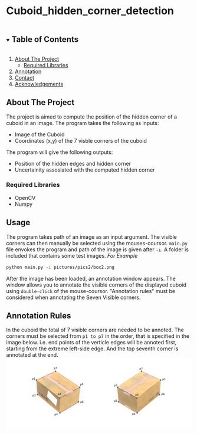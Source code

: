 # Cuboid_hidden_corner_detection
<!-- TABLE OF CONTENTS -->
<details open="open">
  <summary><h2 style="display: inline-block">Table of Contents</h2></summary>
  <ol>
    <li>
      <a href="#about-the-project">About The Project</a>
      <ul>
        <li><a href="#Required-libraries">Required Libraries</a></li>
      </ul>
    </li>
    <li>
      <a href="#annotation">Annotation</a>
    </li>
    <li><a href="#contact">Contact</a></li>
    <li><a href="#acknowledgements">Acknowledgements</a></li>
  </ol>
</details>


<!-- ABOUT THE PROJECT -->
## About The Project
The project is aimed to compute the position of the hidden corner of a cuboid in an image. The program takes the following as inputs:
* Image of the Cuboid
* Coordinates (x,y) of the 7 visble corners of the cuboid

The program will give the following outputs:

* Position of the hidden edges and hidden corner
* Uncertainity assosiated with the computed hidden corner

<!-- REQUIRED LIBRARIES -->
### Required Libraries

* OpenCV
* Numpy

## Usage 
The program takes path of an image as an input argument. The visible corners can then manually be selected using the mouses-coursor. `main.py` file envokes the program and path of the image is given after `-i`. A folder is included that contains some test images. 
_For Example_
```sh
python main.py -i pictures/pics2/box2.png
   ```
After the image has been loaded, an annotation window appears. The window allows you to annotate the visible corners of the displayed cuboid using `double-click` of the mouse-coursor. "Annotation rules" must be considered when annotating the Seven Visible corners.

## Annotation Rules
In the cuboid the total of 7 visible corners are needed to be annoted. The corners must be selected from `p1 to p7` in the order, that is specified in the image below. i.e. end points of the verticle edges will be annoted first, starting from the extreme left-side edge. And the top seventh corner is annotated at the end.  
<img src="pictures/readme1.png" >
